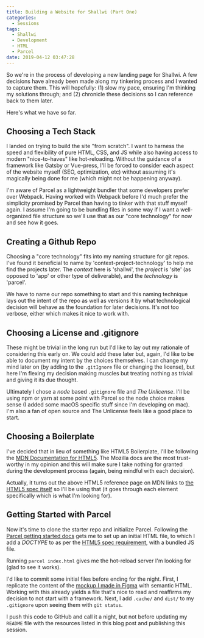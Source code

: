```yaml
---
title: Building a Website for Shallwi (Part One)
categories:
  - Sessions
tags:
  - Shallwi
  - Development
  - HTML
  - Parcel
date: 2019-04-12 03:47:28
---
```


So we're in the process of developing a new landing page for Shallwi. A few decisions have already been made along my tinkering process and I wanted to capture them. This will hopefully: (1) slow my pace, ensuring I'm thinking my solutions through; and (2) chronicle these decisions so I can reference back to them later. 

Here's what we have so far.

## Choosing a Tech Stack 

I landed on trying to build the site "from scratch". I want to harness the speed and flexibility of pure HTML, CSS, and JS while also having access to modern "nice-to-haves" like hot-reloading. Without the guidance of a framework like Gatsby or Vue-press, I'll be forced to consider each aspect of the website myself (SEO, optimization, etc) without assuming it's magically being done for me (which might not be happening anyway). 

I'm aware of Parcel as a lightweight bundler that some developers prefer over Webpack. Having worked with Webpack before I'd much prefer the simplicity promised by Parcel than having to tinker with that stuff myself again. I assume I'm going to be bundling files in some way if I want a well-organized file structure so we'll use that as our "core technology" for now and see how it goes. 

## Creating a Github Repo

Choosing a "core technology" fits into my naming structure for git repos. I've found it beneficial to name by 'context-project-technology' to help me find the projects later. The *context* here is 'shallwi', the *project* is 'site' (as opposed to 'app' or other type of deliverable), and the *technology* is 'parcel'. 

We have to name our repo something to start and this naming technique lays out the intent of the repo as well as versions it by what technological decision will behave as the foundation for later decisions. It's not too verbose, either which makes it nice to work with. 

## Choosing a License and .gitignore

These might be trivial in the long run but I'd like to lay out my rationale of considering this early on. We could add these later but, again, I'd like to be able to document my intent by the choices themselves. I can change my mind later on (by adding to the `.gitIgnore` file or changing the license), but here I'm flexing my decision making muscles but treating nothing as trivial and giving it its due thought. 

Ultimately I chose a *node* based `.gitignore` file and *The Unlicense*. I'll be using npm or yarn at some point with Parcel so the node choice makes sense (I added some macOS specific stuff since I'm developing on mac). I'm also a fan of open source and The Unlicense feels like a good place to start. 

## Choosing a Boilerplate

I've decided that in lieu of something like HTML5 Boilerplate, I'll be following the [MDN Documentation for HTML5](https://developer.mozilla.org/en-US/docs/Web/Guide/HTML/HTML5/Introduction_to_HTML5). The Mozilla docs are the most trust-worthy in my opinion and this will make sure I take nothing for granted during the development process (again, being mindful with each decision). 

Actually, it turns out the above HTML5 reference page on MDN links to [the HTML5 spec itself](https://html.spec.whatwg.org/) so I'll be using that (it goes through each element specifically which is what I'm looking for).

## Getting Started with Parcel

Now it's time to clone the starter repo and initialize Parcel. Following the [Parcel getting started docs](https://parceljs.org/getting_started.html) gets me to set up an initial HTML file, to which I add a *DOCTYPE* to as per the [HTML5 spec requirement](https://html.spec.whatwg.org/#syntax-doctype), with a bundled JS file.

Running `parcel index.html` gives me the hot-reload server I'm looking for (glad to see it works).  

I'd like to commit some initial files before ending for the night. First, I replicate the content of the [mockup I made in Figma](https://www.figma.com/proto/gpxMPIkbZx77em25WXvrVyht/Shallwi-Site-Design-%E2%80%93-Comic-Relief?node-id=1%3A93&scaling=scale-down) with semantic HTML. Working with this already yields a file that's nice to read and reaffirms my decision to not start with a framework. Next, I add `.cache/` and `dist/` to my `.gitignore` upon seeing them with `git status`. 

I push this code to GitHub and call it a night, but not before updating my `README` file with the resources listed in this blog post and publishing this session. 